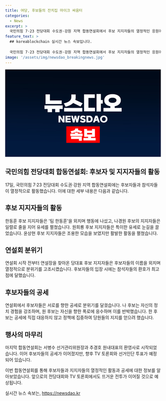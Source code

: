 ```yaml
---
title: 여당, 후보들의 잔치집 마이크 싸움터
categories:
  - News
excerpt: >
  국민의힘 7·23 전당대회 수도권·강원 지역 합동연설회에서 후보 지지자들의 열정적인 응원이 눈에 띄었다. 각 후보 지지자들은 열성 넘치는 선거운동을 펼치며 후보들을 응원했는데, 이는 마지막 합동연설회로서의 의미를 부각시켰다. 후보들의 연설에는 공세가 고조되며 당원들의 박수와 함성이 뒤섞였다. 이에 앞서 후보들과 지지자들은 각자의 캠프에서 열정적으로 선거운동을 벌였고, 후보들은 자신의 정체성과 정책 목표를 강조하며 지지를 호소했다. 앞으로 18일과 19일 TV 토론회와 선거인단 투표가 예정되어 있으며, 전당대회는 23일에 개최된다.
feature_text: >
  ## koreablockchain 실시간 뉴스 속보입니다.

  국민의힘 7·23 전당대회 수도권·강원 지역 합동연설회에서 후보 지지자들의 열정적인 응원이 눈에 띄었다. 각 후보 지지자들은 열성 넘치는 선거운동을 펼치며 후보들을 응원했는데, 이는 마지막 합동연설회로서의 의미를 부각시켰다. 후보들의 연설에는 공세가 고조되며 당원들의 박수와 함성이 뒤섞였다. 이에 앞서 후보들과 지지자들은 각자의 캠프에서 열정적으로 선거운동을 벌였고, 후보들은 자신의 정체성과 정책 목표를 강조하며 지지를 호소했다. 앞으로 18일과 19일 TV 토론회와 선거인단 투표가 예정되어 있으며, 전당대회는 23일에 개최된다.
image: '/assets/img/newsdao_breakingnews.jpg'
---
```


<p><img src="/assets/img/newsdao_breakingnews.jpg" alt="koreablockchain 속보" /></p>

<h2 data-ke-size="size26">국민의힘 전당대회 합동연설회: 후보자 및 지지자들의 활동</h2>

<p data-ke-size="size16">17일, 국민의힘 7·23 전당대회 수도권·강원 지역 합동연설회에는 후보자들과 참석자들이 열정적으로 활동했습니다. 이에 대한 세부 내용은 다음과 같습니다.</p>

<h2 data-ke-size="size24">후보 지지자들의 활동</h2>

<p data-ke-size="size16">한동훈 후보 지지자들은 '팀 한동훈'을 외치며 행동에 나섰고, 나경원 후보의 지지자들은 일렬로 줄을 지어 유세를 펼쳤습니다. 원희룡 후보 지지자들은 특이한 유세로 눈길을 끌었습니다. 윤상현 후보 지지자들은 조용한 모습을 보였지만 활발한 활동을 펼쳤습니다.</p>

<h2 data-ke-size="size24">연설회 분위기</h2>

<p data-ke-size="size16">연설회 시작 전부터 연설장을 찾아온 당대표 후보 지지자들은 후보자들의 이름을 외치며 열정적으로 분위기를 고조시켰습니다. 후보자들의 입장 시에는 참석자들의 환호가 최고점에 달했습니다.</p>

<h2 data-ke-size="size24">후보자들의 공세</h2>

<p data-ke-size="size16">연설회에서 후보자들은 서로를 향한 공세로 분위기를 달궜습니다. 나 후보는 자신의 정치 경험을 강조하며, 원 후보는 자신을 향한 폭로에 응수하며 이를 반박했습니다. 한 후보는 공세에 직접 대응하지 않고 정책에 집중하여 당원들의 지지를 얻으려 했습니다.</p>

<h2 data-ke-size="size24">행사의 마무리</h2>

<p data-ke-size="size16">마지막 합동연설회는 서병수 선거관리위원장과 추경호 원내대표의 환영사로 시작되었습니다. 이어 후보자들의 공세가 이어졌지만, 향후 TV 토론회와 선거인단 투표가 예정되어 있습니다.</p>

<p data-ke-size="size16">이번 합동연설회를 통해 후보자들과 지지자들의 열정적인 활동과 공세에 대한 정보를 알아보았습니다. 앞으로의 전당대회와 TV 토론회에서도 뜨거운 전투가 이어질 것으로 예상됩니다.</p>
실시간 뉴스 속보는, <a href="https://newsdao.kr" rel="dofollow">https://newsdao.kr</a>


